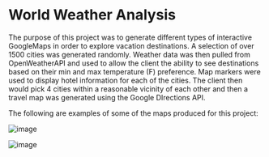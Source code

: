 # World Weather Analysis
The purpose of this project was to generate different types of interactive GoogleMaps in order to explore vacation destinations. A selection of over 1500 cities was generated randomly. Weather data was then pulled from OpenWeatherAPI and used to allow the client the ability to see destinations based on their min and max temperature (F) preference. Map markers were used to display hotel information for each of the cities. The client then would pick 4 cities within a reasonable vicinity of each other and then a travel map was generated using the Google DIrections API.

The following are examples of some of the maps produced for this project:

![image](https://user-images.githubusercontent.com/90329647/168421782-15aa7736-40d5-43a8-bd7a-9fd9bdfc3fcf.png)

![image](https://user-images.githubusercontent.com/90329647/168421802-55ba1c73-89a4-43b6-aee4-58284b577d1b.png)


